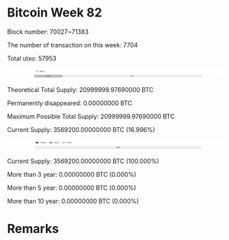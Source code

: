 # Bitcoin Week 82

Block number: 70027~71383

The number of transaction on this week: 7704

Total utxo: 57953

![](../images/mined_week82.png)

Theoretical Total Supply: 20999999.97690000 BTC

Permanently disappeared: 0.00000000 BTC

Maximum Possible Total Supply: 20999999.97690000 BTC

Current Supply: 3569200.00000000 BTC (16.996%)

![](../images/year_week82.png)


Current Supply: 3569200.00000000 BTC (100.000%)

More than 3 year: 0.00000000 BTC (0.000%)

More than 5 year: 0.00000000 BTC (0.000%)

More than 10 year: 0.00000000 BTC (0.000%)

# Remarks

